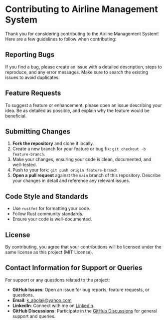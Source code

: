 # Contributing to Airline Management System

Thank you for considering contributing to the Airline Management System! Here are a few guidelines to follow when contributing:

## Reporting Bugs

If you find a bug, please create an issue with a detailed description, steps to reproduce, and any error messages. Make sure to search the existing issues to avoid duplicates.

## Feature Requests

To suggest a feature or enhancement, please open an issue describing your idea. Be as detailed as possible, and explain why the feature would be beneficial.

## Submitting Changes

1. **Fork the repository** and clone it locally.
2. Create a new branch for your feature or bug fix: `git checkout -b feature-branch`.
3. Make your changes, ensuring your code is clean, documented, and well-tested.
4. Push to your fork: `git push origin feature-branch`.
5. **Open a pull request** against the `main` branch of this repository. Describe your changes in detail and reference any relevant issues.

## Code Style and Standards

- Use `rustfmt` for formatting your code.
- Follow Rust community standards.
- Ensure your code is well-documented.

## License

By contributing, you agree that your contributions will be licensed under the same license as this project (MIT License).

## Contact Information for Support or Queries

For support or any questions related to the project:

- **GitHub Issues**: Open an issue for bug reports, feature requests, or questions.
- **Email**: [k_abolaji@yahoo.com](mailto:k_abolaji@yahoo.com)
- **LinkedIn**: Connect with me on [LinkedIn](https://www.linkedin.com/in/kazeem-abolaji).
- **GitHub Discussions**: Participate in the [GitHub Discussions](https://github.com/abolaji1/airline-management-system/discussions) for general support and queries.
